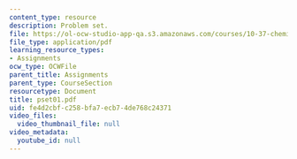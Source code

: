 ```yaml
---
content_type: resource
description: Problem set.
file: https://ol-ocw-studio-app-qa.s3.amazonaws.com/courses/10-37-chemical-and-biological-reaction-engineering-spring-2007/fe4d2cbfc258bfa7ecb74de768c24371_pset01.pdf
file_type: application/pdf
learning_resource_types:
- Assignments
ocw_type: OCWFile
parent_title: Assignments
parent_type: CourseSection
resourcetype: Document
title: pset01.pdf
uid: fe4d2cbf-c258-bfa7-ecb7-4de768c24371
video_files:
  video_thumbnail_file: null
video_metadata:
  youtube_id: null
---
```

